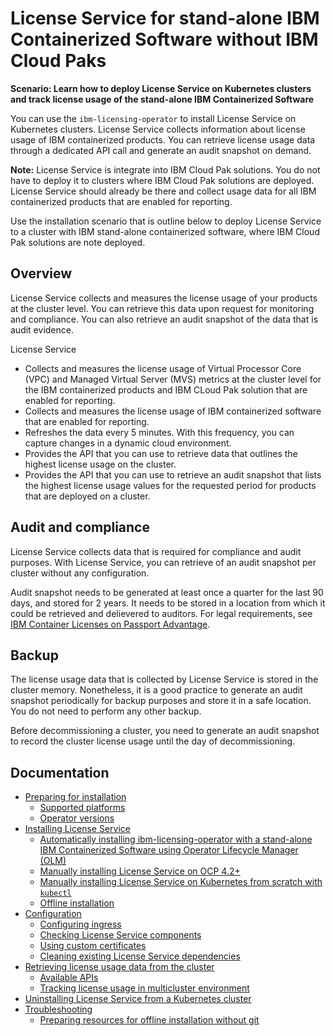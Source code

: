 
# License Service for stand-alone IBM Containerized Software without IBM Cloud Paks

<b>Scenario: Learn how to deploy License Service on Kubernetes clusters and track license usage of the stand-alone IBM Containerized Software</b>

You can use the `ibm-licensing-operator` to install License Service on Kubernetes clusters. License Service collects information about license usage of IBM containerized products. You can retrieve license usage data through a dedicated API call and generate an audit snapshot on demand.

**Note:** License Service is integrate into IBM Cloud Pak solutions. You do not have to deploy it to clusters where IBM Cloud Pak solutions are deployed. License Service should already be there and collect usage data for all IBM containerized products that are enabled for reporting.

Use the installation scenario that is outline below to deploy License Service to a cluster with IBM stand-alone containerized software, where IBM Cloud Pak solutions are note deployed.

## Overview

License Service collects and measures the license usage of your products at the cluster level. You can retrieve this data upon request for monitoring and compliance. You can also retrieve an audit snapshot of the data that is audit evidence.

License Service
- Collects and measures the license usage of Virtual Processor Core (VPC) and Managed Virtual Server (MVS) metrics at the cluster level for the IBM containerized products and IBM CLoud Pak solution that are enabled for reporting.
- Collects and measures the license usage of IBM containerized software that are enabled for reporting.
- Refreshes the data every 5 minutes. With this frequency, you can capture changes in a dynamic cloud environment.
- Provides the API that you can use to retrieve data that outlines the highest license usage on the cluster.
- Provides the API that you can use to retrieve an audit snapshot that lists the highest license usage values for the requested period for products that are deployed on a cluster.

## Audit and compliance

License Service collects data that is required for compliance and audit purposes. With License Service, you can retrieve of an audit snapshot per cluster without any configuration.

Audit snapshot needs to be generated at least once a quarter for the last 90 days, and stored for 2 years. It needs to be stored in a location from which it could be retrieved and delievered to auditors. For legal requirements, see 
[IBM Container Licenses on Passport Advantage](https://www.ibm.com/software/passportadvantage/containerlicenses.html).

## Backup

The license usage data that is collected by License Service is stored in the cluster memory. Nonetheless, it is a good practice to generate an audit snapshot periodically for backup purposes and store it in a safe location. You do not need to perform any other backup.

Before decommissioning a cluster, you need to generate an audit snapshot to record the cluster license usage until the day of decommissioning.

## Documentation

- [Preparing for installation](Preparing_for_installation.md)
  - [Supported platforms](Preparing_for_installation.md#supported-platforms)
  - [Operator versions](Preparing_for_installation.md#operator-versions)
- [Installing License Service](Installation_scenarios.md)
    - [Automatically installing ibm-licensing-operator with a stand-alone IBM Containerized Software using Operator Lifecycle Manager (OLM)](Automatic_installation.md)
    - [Manually installing License Service on OCP 4.2+](Install_on_OCP.md)
    - [Manually installing License Service on Kubernetes from scratch with `kubectl`](Install_from_scratch.md)
    - [Offline installation](Install_offline.md)
- [Configuration](Configuration.md)
  - [Configuring ingress](Configuration.md#configuring-ingress)
  - [Checking License Service components](Configuration.md#checking-license-service-components)
  - [Using custom certificates](Configuration.md#using-custom-certificates)
  - [Cleaning existing License Service dependencies](Configuration.md#cleaning-existing-license-service-dependencies)
- [Retrieving license usage data from the cluster](Retrieving_data.md)
  - [Available APIs](Retrieving_data.md#available-apis)
  - [Tracking license usage in multicluster environment](Retrieving_data.md#tracking-license-usage-in-multicluster-environment)
- [Uninstalling License Service from a Kubernetes cluster](Uninstalling.md)
- [Troubleshooting](Troubleshooting.md)
  - [Preparing resources for offline installation without git](Troubleshooting.md#prepareing-resources-for-offline-installation-without-git)
